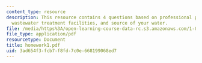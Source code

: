 ```yaml
---
content_type: resource
description: This resource contains 4 questions based on professional practice, the
  wastewater treatment facilities, and source of your water.
file: /media/https%3A/open-learning-course-data-rc.s3.amazonaws.com/1-85-water-and-wastewater-treatment-engineering-spring-2006/3ad654f3fcb7f8fd7c0e668199068ed7_homework1.pdf
file_type: application/pdf
resourcetype: Document
title: homework1.pdf
uid: 3ad654f3-fcb7-f8fd-7c0e-668199068ed7
---
```

